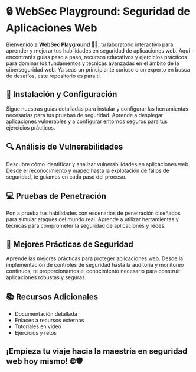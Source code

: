 # 🔒 WebSec Playground: Seguridad de Aplicaciones Web

Bienvenido a **WebSec Playground** 🕵️‍♂️, tu laboratorio interactivo para aprender y mejorar tus habilidades en seguridad de aplicaciones web. Aquí encontrarás guías paso a paso, recursos educativos y ejercicios prácticos para dominar los fundamentos y técnicas avanzadas en el ámbito de la ciberseguridad web. Ya seas un principiante curioso o un experto en busca de desafíos, este repositorio es para ti.

## 🚀 Instalación y Configuración

Sigue nuestras guías detalladas para instalar y configurar las herramientas necesarias para tus pruebas de seguridad. Aprende a desplegar aplicaciones vulnerables y a configurar entornos seguros para tus ejercicios prácticos.

## 🔍 Análisis de Vulnerabilidades

Descubre cómo identificar y analizar vulnerabilidades en aplicaciones web. Desde el reconocimiento y mapeo hasta la explotación de fallos de seguridad, te guiamos en cada paso del proceso.

## 💻 Pruebas de Penetración

Pon a prueba tus habilidades con escenarios de penetración diseñados para simular ataques del mundo real. Aprende a utilizar herramientas y técnicas para comprometer la seguridad de aplicaciones y redes.

## 🔐 Mejores Prácticas de Seguridad

Aprende las mejores prácticas para proteger aplicaciones web. Desde la implementación de controles de seguridad hasta la auditoría y monitoreo continuos, te proporcionamos el conocimiento necesario para construir aplicaciones robustas y seguras.

## 📚 Recursos Adicionales

- Documentación detallada
- Enlaces a recursos externos
- Tutoriales en video
- Ejercicios y retos

## ¡Empieza tu viaje hacia la maestría en seguridad web hoy mismo! 🌐🛡️
